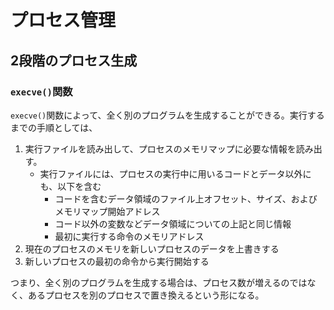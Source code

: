 # プロセス管理
## 2段階のプロセス生成
### `execve()`関数
`execve()`関数によって、全く別のプログラムを生成することができる。実行するまでの手順としては、
 1. 実行ファイルを読み出して、プロセスのメモリマップに必要な情報を読み出す。
    - 実行ファイルには、プロセスの実行中に用いるコードとデータ以外にも、以下を含む
      - コードを含むデータ領域のファイル上オフセット、サイズ、およびメモリマップ開始アドレス
      - コード以外の変数などデータ領域についての上記と同じ情報
      - 最初に実行する命令のメモリアドレス
 1. 現在のプロセスのメモリを新しいプロセスのデータを上書きする
 1. 新しいプロセスの最初の命令から実行開始する

つまり、全く別のプログラムを生成する場合は、プロセス数が増えるのではなく、あるプロセスを別のプロセスで置き換えるという形になる。<br>
